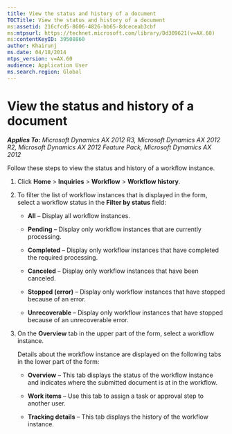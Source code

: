 ```yaml
---
title: View the status and history of a document
TOCTitle: View the status and history of a document
ms:assetid: 216cfcd5-8606-4826-bb65-8dceceab3cbf
ms:mtpsurl: https://technet.microsoft.com/library/Dd309621(v=AX.60)
ms:contentKeyID: 39508860
author: Khairunj
ms.date: 04/18/2014
mtps_version: v=AX.60
audience: Application User
ms.search.region: Global
---
```


# View the status and history of a document 


_**Applies To:** Microsoft Dynamics AX 2012 R3, Microsoft Dynamics AX 2012 R2, Microsoft Dynamics AX 2012 Feature Pack, Microsoft Dynamics AX 2012_

Follow these steps to view the status and history of a workflow instance.

1.  Click **Home** \> **Inquiries** \> **Workflow** \> **Workflow history**.

2.  To filter the list of workflow instances that is displayed in the form, select a workflow status in the **Filter by status** field:
    
      - **All** – Display all workflow instances.
    
      - **Pending** – Display only workflow instances that are currently processing.
    
      - **Completed** – Display only workflow instances that have completed the required processing.
    
      - **Canceled** – Display only workflow instances that have been canceled.
    
      - **Stopped (error)** – Display only workflow instances that have stopped because of an error.
    
      - **Unrecoverable** – Display only workflow instances that have stopped because of an unrecoverable error.

3.  On the **Overview** tab in the upper part of the form, select a workflow instance.
    
    Details about the workflow instance are displayed on the following tabs in the lower part of the form:
    
      - **Overview** – This tab displays the status of the workflow instance and indicates where the submitted document is at in the workflow.
    
      - **Work items** – Use this tab to assign a task or approval step to another user.
    
      - **Tracking details** – This tab displays the history of the workflow instance.

  


